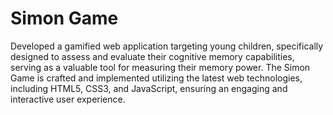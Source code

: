 # Simon Game
 Developed a gamified web application targeting young children, specifically designed to assess and evaluate their cognitive memory capabilities, serving as a valuable tool for measuring their memory power. The Simon Game is crafted and implemented utilizing the latest web technologies, including HTML5, CSS3, and JavaScript, ensuring an engaging and interactive user experience.
